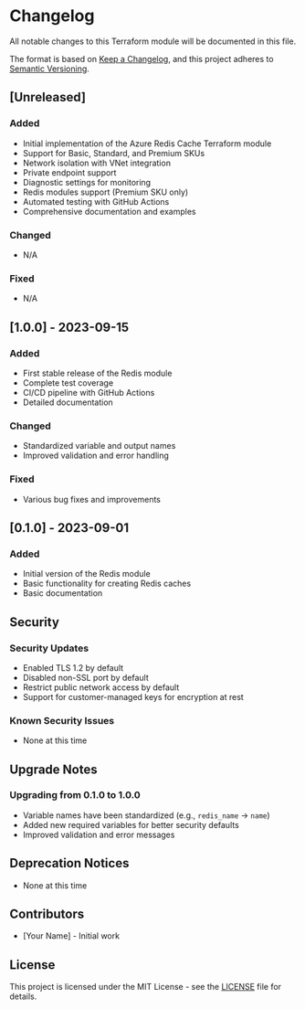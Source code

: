 # Changelog

All notable changes to this Terraform module will be documented in this file.

The format is based on [Keep a Changelog](https://keepachangelog.com/en/1.0.0/),
and this project adheres to [Semantic Versioning](https://semver.org/spec/v2.0.0.html).

## [Unreleased]

### Added
- Initial implementation of the Azure Redis Cache Terraform module
- Support for Basic, Standard, and Premium SKUs
- Network isolation with VNet integration
- Private endpoint support
- Diagnostic settings for monitoring
- Redis modules support (Premium SKU only)
- Automated testing with GitHub Actions
- Comprehensive documentation and examples

### Changed
- N/A

### Fixed
- N/A

## [1.0.0] - 2023-09-15

### Added
- First stable release of the Redis module
- Complete test coverage
- CI/CD pipeline with GitHub Actions
- Detailed documentation

### Changed
- Standardized variable and output names
- Improved validation and error handling

### Fixed
- Various bug fixes and improvements

## [0.1.0] - 2023-09-01

### Added
- Initial version of the Redis module
- Basic functionality for creating Redis caches
- Basic documentation

## Security

### Security Updates
- Enabled TLS 1.2 by default
- Disabled non-SSL port by default
- Restrict public network access by default
- Support for customer-managed keys for encryption at rest

### Known Security Issues
- None at this time

## Upgrade Notes

### Upgrading from 0.1.0 to 1.0.0
- Variable names have been standardized (e.g., `redis_name` → `name`)
- Added new required variables for better security defaults
- Improved validation and error messages

## Deprecation Notices
- None at this time

## Contributors
- [Your Name] - Initial work

## License

This project is licensed under the MIT License - see the [LICENSE](../LICENSE) file for details.
